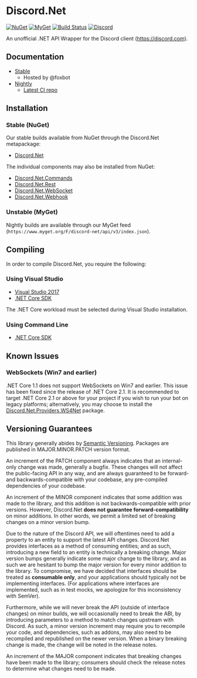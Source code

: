 # Discord.Net
[![NuGet](https://img.shields.io/nuget/vpre/Discord.Net.svg?maxAge=2592000?style=plastic)](https://www.nuget.org/packages/Discord.Net)
[![MyGet](https://img.shields.io/myget/discord-net/vpre/Discord.Net.svg)](https://www.myget.org/feed/Packages/discord-net)
[![Build Status](https://dev.azure.com/discord-net/Discord.Net/_apis/build/status/discord-net.Discord.Net?branchName=dev)](https://dev.azure.com/discord-net/Discord.Net/_build/latest?definitionId=1&branchName=dev)
[![Discord](https://discord.com/api/guilds/81384788765712384/widget.png)](https://discord.gg/jkrBmQR)

An unofficial .NET API Wrapper for the Discord client (https://discord.com).

## Documentation

- [Stable](https://discord.foxbot.me/)
  - Hosted by @foxbot
- [Nightly](https://docs.stillu.cc/)
  - [Latest CI repo](https://github.com/discord-net/docs-static)

## Installation
### Stable (NuGet)
Our stable builds available from NuGet through the Discord.Net metapackage:
- [Discord.Net](https://www.nuget.org/packages/Discord.Net/)

The individual components may also be installed from NuGet:
- [Discord.Net.Commands](https://www.nuget.org/packages/Discord.Net.Commands/)
- [Discord.Net.Rest](https://www.nuget.org/packages/Discord.Net.Rest/)
- [Discord.Net.WebSocket](https://www.nuget.org/packages/Discord.Net.WebSocket/)
- [Discord.Net.Webhook](https://www.nuget.org/packages/Discord.Net.Webhook/)

### Unstable (MyGet)
Nightly builds are available through our MyGet feed (`https://www.myget.org/F/discord-net/api/v3/index.json`).

## Compiling
In order to compile Discord.Net, you require the following:

### Using Visual Studio
- [Visual Studio 2017](https://www.microsoft.com/net/core#windowsvs2017)
- [.NET Core SDK](https://www.microsoft.com/net/download/core)

The .NET Core workload must be selected during Visual Studio installation.

### Using Command Line
- [.NET Core SDK](https://www.microsoft.com/net/download/core)

## Known Issues

### WebSockets (Win7 and earlier)
.NET Core 1.1 does not support WebSockets on Win7 and earlier. This issue has been fixed since the release of .NET Core 2.1. It is recommended to target .NET Core 2.1 or above for your project if you wish to run your bot on legacy platforms; alternatively, you may choose to install the [Discord.Net.Providers.WS4Net](https://www.nuget.org/packages/Discord.Net.Providers.WS4Net/) package.

## Versioning Guarantees

This library generally abides by [Semantic Versioning](https://semver.org). Packages are published in MAJOR.MINOR.PATCH version format.

An increment of the PATCH component always indicates that an internal-only change was made, generally a bugfix. These changes will not affect the public-facing API in any way, and are always guaranteed to be forward- and backwards-compatible with your codebase, any pre-compiled dependencies of your codebase.

An increment of the MINOR component indicates that some addition was made to the library, and this addition is not backwards-compatible with prior versions. However, Discord.Net **does not guarantee forward-compatibility** on minor additions. In other words, we permit a limited set of breaking changes on a minor version bump.

Due to the nature of the Discord API, we will oftentimes need to add a property to an entity to support the latest API changes. Discord.Net provides interfaces as a method of consuming entities; and as such, introducing a new field to an entity is technically a breaking change. Major version bumps generally indicate some major change to the library, and as such we are hesitant to bump the major version for every minor addition to the library. To compromise, we have decided that interfaces should be treated as **consumable only**, and your applications should typically not be implementing interfaces. (For applications where interfaces are implemented, such as in test mocks, we apologize for this inconsistency with SemVer).

Furthermore, while we will never break the API (outside of interface changes) on minor builds, we will occasionally need to break the ABI, by introducing parameters to a method to match changes upstream with Discord. As such, a minor version increment may require you to recompile your code, and dependencies, such as addons, may also need to be recompiled and republished on the newer version. When a binary breaking change is made, the change will be noted in the release notes.

An increment of the MAJOR component indicates that breaking changes have been made to the library; consumers should check the release notes to determine what changes need to be made.
